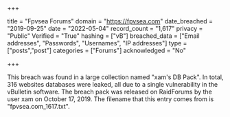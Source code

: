 +++

title = "Fpvsea Forums"
domain = "https://fpvsea.com"
date_breached = "2019-09-25"
date = "2022-05-04"
record_count = "1,617"
privacy = "Public"
Verified = "True"
hashing = ["vB"]
breached_data = ["Email addresses", "Passwords", "Usernames", "IP addresses"]
type = ["posts","post"]
categories = ["Forums"]
acknowledged = "No"


+++


This breach was found in a large collection named "xam's DB Pack". In total, 316 websites databases were leaked, all due to a single vulnerability in the vBulletin software. The breach pack was released on RaidForums by the user xam on October 17, 2019. The filename that this entry comes from is "fpvsea.com_1617.txt".

